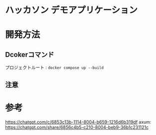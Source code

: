 # ハッカソン デモアプリケーション

# 開発方法
## Dcokerコマンド
プロジェクトルート : `docker compose up --build`
## 注意


# 参考
https://chatgpt.com/c/6853c13b-1114-8004-b659-1216d6b319df
axum: https://chatgpt.com/share/6856c4b5-c210-8004-beb9-36b1c231121c
